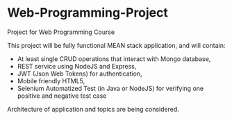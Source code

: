 # Web-Programming-Project
Project for Web Programming Course

This project will be fully functional MEAN stack application, and will contain:
- At least single CRUD operations that interact with Mongo database,
- REST service using NodeJS and Express,
- JWT (Json Web Tokens) for authentication,
- Mobile friendly HTML5,
- Selenium Automatized Test (in Java or NodeJS) for verifying one positive and negative test
case

Architecture of application and topics are being considered.
